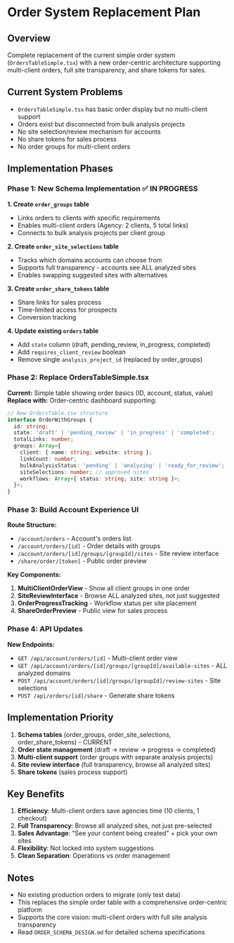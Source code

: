 # Order System Replacement Plan

## Overview
Complete replacement of the current simple order system (`OrdersTableSimple.tsx`) with a new order-centric architecture supporting multi-client orders, full site transparency, and share tokens for sales.

## Current System Problems
- `OrdersTableSimple.tsx` has basic order display but no multi-client support
- Orders exist but disconnected from bulk analysis projects  
- No site selection/review mechanism for accounts
- No share tokens for sales process
- No order groups for multi-client orders

## Implementation Phases

### Phase 1: New Schema Implementation ✅ IN PROGRESS

**1. Create `order_groups` table**
- Links orders to clients with specific requirements
- Enables multi-client orders (Agency: 2 clients, 5 total links)
- Connects to bulk analysis projects per client group

**2. Create `order_site_selections` table**
- Tracks which domains accounts can choose from
- Supports full transparency - accounts see ALL analyzed sites
- Enables swapping suggested sites with alternatives

**3. Create `order_share_tokens` table**
- Share links for sales process
- Time-limited access for prospects
- Conversion tracking

**4. Update existing `orders` table**
- Add `state` column (draft, pending_review, in_progress, completed)
- Add `requires_client_review` boolean
- Remove single `analysis_project_id` (replaced by order_groups)

### Phase 2: Replace OrdersTableSimple.tsx

**Current:** Simple table showing order basics (ID, account, status, value)
**Replace with:** Order-centric dashboard supporting:

```typescript
// New OrdersTable.tsx structure
interface OrderWithGroups {
  id: string;
  state: 'draft' | 'pending_review' | 'in_progress' | 'completed';
  totalLinks: number;
  groups: Array<{
    client: { name: string; website: string };
    linkCount: number;
    bulkAnalysisStatus: 'pending' | 'analyzing' | 'ready_for_review';
    siteSelections: number; // approved sites
    workflows: Array<{ status: string; site: string }>;
  }>;
}
```

### Phase 3: Build Account Experience UI

**Route Structure:**
- `/account/orders` - Account's orders list
- `/account/orders/[id]` - Order details with groups
- `/account/orders/[id]/groups/[groupId]/sites` - Site review interface
- `/share/order/[token]` - Public order preview

**Key Components:**
1. **MultiClientOrderView** - Show all client groups in one order
2. **SiteReviewInterface** - Browse ALL analyzed sites, not just suggested
3. **OrderProgressTracking** - Workflow status per site placement
4. **ShareOrderPreview** - Public view for sales process

### Phase 4: API Updates

**New Endpoints:**
- `GET /api/account/orders/[id]` - Multi-client order view
- `GET /api/account/orders/[id]/groups/[groupId]/available-sites` - ALL analyzed domains
- `POST /api/account/orders/[id]/groups/[groupId]/review-sites` - Site selections
- `POST /api/orders/[id]/share` - Generate share tokens

## Implementation Priority

1. **Schema tables** (order_groups, order_site_selections, order_share_tokens) - CURRENT
2. **Order state management** (draft → review → progress → completed)
3. **Multi-client support** (order groups with separate analysis projects)
4. **Site review interface** (full transparency, browse all analyzed sites)
5. **Share tokens** (sales process support)

## Key Benefits

1. **Efficiency**: Multi-client orders save agencies time (10 clients, 1 checkout)
2. **Full Transparency**: Browse all analyzed sites, not just pre-selected
3. **Sales Advantage**: "See your content being created" + pick your own sites
4. **Flexibility**: Not locked into system suggestions
5. **Clean Separation**: Operations vs order management

## Notes

- No existing production orders to migrate (only test data)
- This replaces the simple order table with a comprehensive order-centric platform
- Supports the core vision: multi-client orders with full site analysis transparency
- Read `ORDER_SCHEMA_DESIGN.md` for detailed schema specifications